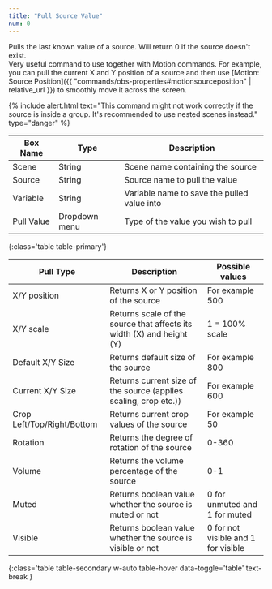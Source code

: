 ```yaml
---
title: "Pull Source Value"
num: 0
---
```


Pulls the last known value of a source. Will return 0 if the source doesn't exist.\
Very useful command to use together with Motion commands. For example, you can pull the current X and Y position of a source and then use [Motion: Source Position]({{ "commands/obs-properties#motionsourceposition" | relative_url }}) to smoothly move it across the screen.

{% include alert.html text="This command might not work correctly if the source is inside a group. It's recommended to use nested scenes instead." type="danger" %} 

| Box Name | Type | Description | 
|-------|--------|--------
|Scene|	String|	Scene name containing the source
|Source|	String|	Source name to pull the value
|Variable	|String|	Variable name to save the pulled value into
|Pull	Value|Dropdown menu| Type of the value you wish to pull
{:class='table table-primary'}


| Pull Type | Description | Possible values | 
|-------|--------|--------
|X/Y position  | Returns X or Y position of the source | For example 500 
|X/Y scale | Returns scale of the source that affects its width (X) and height (Y) |  1 = 100% scale
|Default X/Y Size| Returns default size of the source | For example 800
|Current X/Y Size | Returns current size of the source (applies scaling, crop etc.)) | For example 600
|Crop Left/Top/Right/Bottom | Returns current crop values of the source | For example 50
|Rotation | Returns the degree of rotation of the source | 0-360
|Volume | Returns the volume percentage of the source | 0-1
|Muted | Returns boolean value whether the source is muted or not | 0 for unmuted and 1 for muted
|Visible | Returns boolean value whether the source is visible or not | 0 for not visible and 1 for visible
{:class='table table-secondary w-auto table-hover data-toggle='table' text-break }

